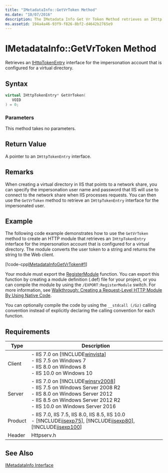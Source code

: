 ```yaml
---
title: "IMetadataInfo::GetVrToken Method"
ms.date: "10/07/2016"
description: The IMetadata Info Get Vr Token Method retrieves an IHttp Token Entry interface for the impersonation account that is configured for a virtual directory.
ms.assetid: 194a4a46-93f9-f826-8bf2-d4642b2765e9
---
```

# IMetadataInfo::GetVrToken Method
Retrieves an [IHttpTokenEntry](../../web-development-reference/native-code-api-reference/ihttptokenentry-interface.md) interface for the impersonation account that is configured for a virtual directory.  
  
## Syntax  
  
```cpp  
virtual IHttpTokenEntry* GetVrToken(  
   VOID  
) = 0;  
```  
  
### Parameters  
 This method takes no parameters.  
  
## Return Value  
 A pointer to an `IHttpTokenEntry` interface.  
  
## Remarks  
 When creating a virtual directory in IIS that points to a network share, you can specify the impersonation user name and password that IIS will use to connect to the network share when IIS processes requests. You can then use the `GetVrToken` method to retrieve an `IHttpTokenEntry` interface for the impersonated user.  
  
## Example  
 The following code example demonstrates how to use the `GetVrToken` method to create an HTTP module that retrieves an `IHttpTokenEntry` interface for the impersonation account that is configured for a virtual directory. The module converts the user token to a string and returns the string to the Web client.  
  
 [!code-cpp[IMetadataInfoGetVrToken#1](../../../samples/snippets/cpp/VS_Snippets_IIS/IIS7/IMetadataInfoGetVrToken/cpp/IMetadataInfoGetVrToken.cpp#1)]  
  
 Your module must export the [RegisterModule](../../web-development-reference/native-code-api-reference/pfn-registermodule-function.md) function. You can export this function by creating a module definition (.def) file for your project, or you can compile the module by using the `/EXPORT:RegisterModule` switch. For more information, see [Walkthrough: Creating a Request-Level HTTP Module By Using Native Code](../../web-development-reference/native-code-development-overview/walkthrough-creating-a-request-level-http-module-by-using-native-code.md).  
  
 You can optionally compile the code by using the `__stdcall (/Gz)` calling convention instead of explicitly declaring the calling convention for each function.  
  
## Requirements  
  
|Type|Description|  
|----------|-----------------|  
|Client|-   IIS 7.0 on [!INCLUDE[winvista](../../wmi-provider/includes/winvista-md.md)]<br />-   IIS 7.5 on Windows 7<br />-   IIS 8.0 on Windows 8<br />-   IIS 10.0 on Windows 10|  
|Server|-   IIS 7.0 on [!INCLUDE[winsrv2008](../../wmi-provider/includes/winsrv2008-md.md)]<br />-   IIS 7.5 on Windows Server 2008 R2<br />-   IIS 8.0 on Windows Server 2012<br />-   IIS 8.5 on Windows Server 2012 R2<br />-   IIS 10.0 on Windows Server 2016|  
|Product|-   IIS 7.0, IIS 7.5, IIS 8.0, IIS 8.5, IIS 10.0<br />-   [!INCLUDE[iisexp75](../../web-development-reference/native-code-api-reference/includes/iisexp75-md.md)], [!INCLUDE[iisexp80](../../web-development-reference/native-code-api-reference/includes/iisexp80-md.md)], [!INCLUDE[iisexp100](../../web-development-reference/native-code-api-reference/includes/iisexp100-md.md)]|  
|Header|Httpserv.h|  
  
## See Also  
 [IMetadataInfo Interface](../../web-development-reference/native-code-api-reference/imetadatainfo-interface.md)
